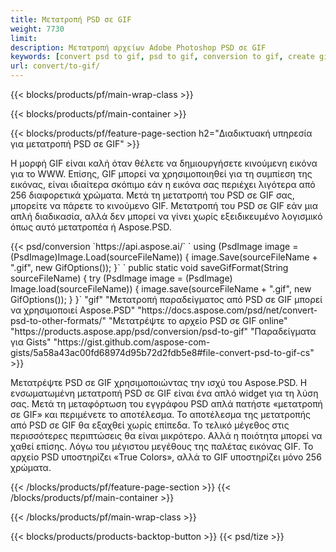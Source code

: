 ```yaml
---
title: Μετατροπή PSD σε GIF
weight: 7730
limit: 
description: Μετατροπή αρχείων Adobe Photoshop PSD σε GIF
keywords: [convert psd to gif, psd to gif, conversion to gif, create gif from psd, print psd as gif]
url: convert/to-gif/
---
```


{{< blocks/products/pf/main-wrap-class >}}

{{< blocks/products/pf/main-container >}}

{{< blocks/products/pf/feature-page-section h2="Διαδικτυακή υπηρεσία για μετατροπή PSD σε GIF" >}}
<p>Η μορφή GIF είναι καλή όταν θέλετε να δημιουργήσετε κινούμενη εικόνα για το WWW. Επίσης, GIF μπορεί να χρησιμοποιηθεί για τη συμπίεση της εικόνας, είναι ιδιαίτερα σκόπιμο εάν η εικόνα σας περιέχει λιγότερα από 256 διαφορετικά χρώματα. Μετά τη μετατροπή του PSD σε GIF σας, μπορείτε να πάρετε το κινούμενο GIF. Μετατροπή του PSD σε GIF εάν μια απλή διαδικασία, αλλά δεν μπορεί να γίνει χωρίς εξειδικευμένο λογισμικό όπως αυτό μετατροπέα ή Aspose.PSD.</p>
{{< psd/conversion `https://api.aspose.ai/` 
`    using (PsdImage image = (PsdImage)Image.Load(sourceFileName))
    {
        image.Save(sourceFileName + ".gif",  new GifOptions());
    }` 
	`    public static void saveGifFormat(String sourceFileName) {
        try (PsdImage image = (PsdImage) Image.load(sourceFileName)) {
            image.save(sourceFileName + ".gif", new GifOptions());
        }
    }` 
"gif" 
"Μετατροπή παραδείγματος από PSD σε GIF μπορεί να χρησιμοποιεί Aspose.PSD"  "https://docs.aspose.com/psd/net/convert-psd-to-other-formats/" 
"Μετατρέψτε το αρχείο PSD σε GIF online" "https://products.aspose.app/psd/conversion/psd-to-gif" 
"Παραδείγματα για Gists" "https://gist.github.com/aspose-com-gists/5a58a43ac00fd68974d95b72d2fdb5e8#file-convert-psd-to-gif-cs" >}}
<p>Μετατρέψτε PSD σε GIF χρησιμοποιώντας την ισχύ του Aspose.PSD. Η ενσωματωμένη μετατροπή PSD σε GIF είναι ένα απλό widget για τη λύση σας. Μετά τη μεταφόρτωση του εγγράφου PSD απλά πατήστε «μετατροπή σε GIF» και περιμένετε το αποτέλεσμα. Το αποτέλεσμα της μετατροπής από PSD σε GIF θα εξαχθεί χωρίς επίπεδα. Το τελικό μέγεθος στις περισσότερες περιπτώσεις θα είναι μικρότερο. Αλλά η ποιότητα μπορεί να χαθεί επίσης. Λόγω του μέγιστου μεγέθους της παλέτας εικόνας GIF. Το αρχείο PSD υποστηρίζει «True Colors», αλλά το GIF υποστηρίζει μόνο 256 χρώματα. </p>
{{< /blocks/products/pf/feature-page-section >}}
{{< /blocks/products/pf/main-container >}}


{{< /blocks/products/pf/main-wrap-class >}}

{{< blocks/products/products-backtop-button >}}
{{< psd/tize >}}
